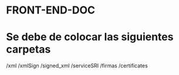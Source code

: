 # FRONT-END-DOC
# Se debe de colocar las siguientes carpetas 
/xml
/xmlSign
/signed_xml
/serviceSRI
/firmas
/certificates
